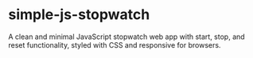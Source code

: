 # simple-js-stopwatch
A clean and minimal JavaScript stopwatch web app with start, stop, and reset functionality, styled with CSS and responsive for browsers.
